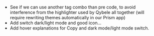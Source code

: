 * See if we can use another tag combo than pre code, to avoid interference from the highlighter used by Qybele all together (will require rewriting themes automatically in our Prism app)
* Add switch dark/light mode and good icon...
* Add hover explanations for Copy and dark mode/light mode switch.